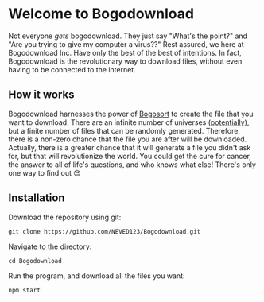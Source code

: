 # Welcome to Bogodownload

Not everyone _gets_ bogodownload. They just say "What's the point?" and "Are you trying to give my computer a virus??" Rest assured, we here at Bogodownload Inc. Have only the best of the best of intentions. In fact, Bogodownload is the revolutionary way to download files, without even having to be connected to the internet.

## How it works

Bogodownload harnesses the power of [Bogosort](https://en.wikipedia.org/wiki/Bogosort) to create the file that you want to download. There are an infinite number of universes ([potentially](https://en.wikipedia.org/wiki/Multiverse)), but a finite number of files that can be randomly generated. Therefore, there is a non-zero chance that the file you are after will be downloaded. Actually, there is a greater chance that it will generate a file you didn't ask for, but that will revolutionize the world. You could get the cure for cancer, the answer to all of life's questions, and who knows what else! There's only one way to find out 😎

## Installation

Download the repository using git:

`git clone https://github.com/NEVED123/Bogodownload.git`

Navigate to the directory:

`cd Bogodownload`

Run the program, and download all the files you want:

`npm start`